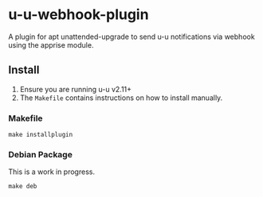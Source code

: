 # u-u-webhook-plugin
A plugin for apt unattended-upgrade to send u-u notifications via webhook using the apprise module.


## Install

1. Ensure you are running u-u v2.11+
2. The `Makefile` contains instructions on how to install manually.

### Makefile

```
make installplugin
```

### Debian Package

This is a work in progress. 

```
make deb
```
